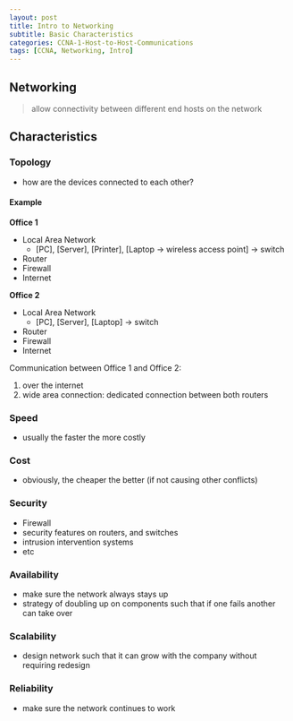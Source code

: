 ```yaml
--- 
layout: post 
title: Intro to Networking
subtitle: Basic Characteristics
categories: CCNA-1-Host-to-Host-Communications
tags: [CCNA, Networking, Intro]
---
```


## Networking

> allow connectivity between different end hosts on the network

## Characteristics

### Topology

- how are the devices connected to each other?

#### Example

**Office 1**

- Local Area Network
    - [PC], [Server], [Printer], [Laptop -> wireless access point] -> switch
- Router
- Firewall
- Internet

**Office 2**

- Local Area Network
    - [PC], [Server], [Laptop] -> switch
- Router
- Firewall
- Internet

Communication between Office 1 and Office 2:
1. over the internet
2. wide area connection: dedicated connection between both routers

### Speed

- usually the faster the more costly

### Cost

- obviously, the cheaper the better (if not causing other conflicts)

### Security

- Firewall
- security features on routers, and switches
- intrusion intervention systems
- etc

### Availability

- make sure the network always stays up
- strategy of doubling up on components such that if one fails another can take over

### Scalability

- design network such that it can grow with the company without requiring redesign

### Reliability

- make sure the network continues to work